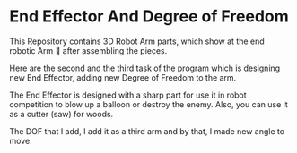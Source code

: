 # End Effector And Degree of Freedom
This Repository contains 3D Robot Arm parts, which show at the end robotic Arm 🦾 after assembling the pieces.

Here are the second and the third task of the program which is designing new End Effector, adding new Degree of Freedom to the arm.

The End Effector is designed with a sharp part for use it in robot competition to blow up a balloon or destroy the enemy. Also, you can use it as a cutter (saw) for woods.

The DOF that I add, I add it as a third arm and by that, I made new angle to move.
